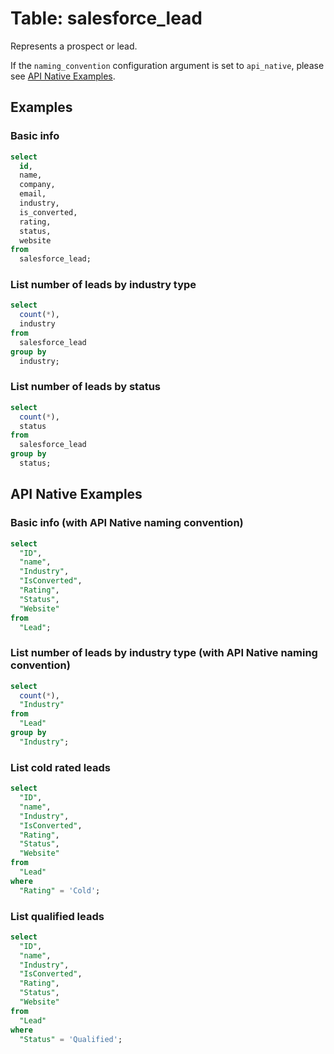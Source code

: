 # Table: salesforce_lead

Represents a prospect or lead.

If the `naming_convention` configuration argument is set to `api_native`, please see [API Native Examples](https://hub.steampipe.io/plugins/turbot/salesforce/tables/salesforce_lead#api_native_examples).

## Examples

### Basic info

```sql
select
  id,
  name,
  company,
  email,
  industry,
  is_converted,
  rating,
  status,
  website
from
  salesforce_lead;
```

### List number of leads by industry type

```sql
select
  count(*),
  industry
from
  salesforce_lead
group by
  industry;
```

### List number of leads by status

```sql
select
  count(*),
  status
from
  salesforce_lead
group by
  status;
```

## API Native Examples

### Basic info (with API Native naming convention)

```sql
select
  "ID",
  "name",
  "Industry",
  "IsConverted",
  "Rating",
  "Status",
  "Website"
from
  "Lead";
```

### List number of leads by industry type (with API Native naming convention)

```sql
select
  count(*),
  "Industry"
from
  "Lead"
group by
  "Industry";
```

### List cold rated leads

```sql
select
  "ID",
  "name",
  "Industry",
  "IsConverted",
  "Rating",
  "Status",
  "Website"
from
  "Lead"
where
  "Rating" = 'Cold';
```

### List qualified leads

```sql
select
  "ID",
  "name",
  "Industry",
  "IsConverted",
  "Rating",
  "Status",
  "Website"
from
  "Lead"
where
  "Status" = 'Qualified';
```
